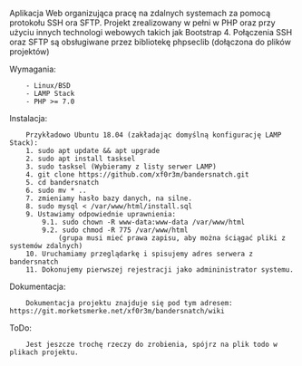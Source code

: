 Aplikacja Web organizująca pracę na zdalnych systemach za pomocą protokołu SSH ora SFTP. Projekt zrealizowany
w pełni w PHP oraz przy użyciu innych technologi webowych takich jak Bootstrap 4. Połączenia SSH oraz SFTP 
są obsługiwane przez bibliotekę phpseclib (dołączona do plików projektów)

Wymagania:

        - Linux/BSD
        - LAMP Stack
        - PHP >= 7.0

Instalacja:

        Przykładowo Ubuntu 18.04 (zakładając domyślną konfigurację LAMP Stack):
        1. sudo apt update && apt upgrade
        2. sudo apt install tasksel
        3. sudo tasksel (Wybieramy z listy serwer LAMP)
        4. git clone https://github.com/xf0r3m/bandersnatch.git
        5. cd bandersnatch
        6. sudo mv * ..
        7. zmieniamy hasło bazy danych, na silne.
        8. sudo mysql < /var/www/html/install.sql
        9. Ustawiamy odpowiednie uprawnienia:
            9.1. sudo chown -R www-data:www-data /var/www/html
            9.2. sudo chmod -R 775 /var/www/html
                (grupa musi mieć prawa zapisu, aby można ściągać pliki z systemów zdalnych)
        10. Uruchamiamy przeglądarkę i spisujemy adres serwera z bandersnatch
        11. Dokonujemy pierwszej rejestracji jako admininistrator systemu.

Dokumentacja:

        Dokumentacja projektu znajduje się pod tym adresem: https://git.morketsmerke.net/xf0r3m/bandersnatch/wiki

ToDo:

        Jest jeszcze trochę rzeczy do zrobienia, spójrz na plik todo w plikach projektu.
